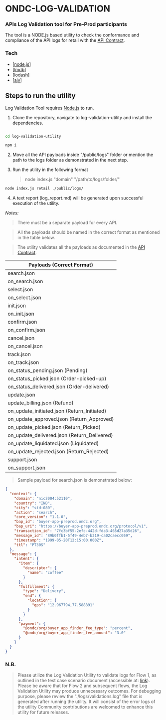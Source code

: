 # ONDC-LOG-VALIDATION

### APIs Log Validation tool for Pre-Prod participants

The tool is a NODE.js based utility to check the conformance and compliance of the API logs for retail with the [API Contract](https://drive.google.com/file/d/1Z0eT1PZ8_tthEyxli8bLs-B9oCYAZIS0/view).

### Tech

- [[node.js](https://nodejs.org/en/)]
- [[lmdb](https://www.npmjs.com/package/lmdb)]
- [[lodash](https://www.npmjs.com/package/lodash)]
- [[ajv](https://ajv.js.org/)]

## Steps to run the utility

Log Validation Tool requires [Node.js](https://nodejs.org/) to run.

1. Clone the repository, navigate to log-validation-utility and install the dependencies.

```sh

cd log-validation-utility

npm i
```

2. Move all the API payloads inside "/public/logs" folder or mention the path to the logs folder as demonstrated in the next step.

3. Run the utility in the following format

   > node index.js "domain" "/path/to/logs/folder/"

```sh
node index.js retail ./public/logs/
```

4. A text report (log_report.md) will be generated upon successful execution of the utility.
<!-- 5. An error handling txt file (error_report.txt) will also be generated to catch all the errors occurred during the execution. -->

_Notes:_

> There must be a separate payload for every API.

> All the payloads should be named in the correct format as mentioned in the table below.

> The utility validates all the payloads as documented in the [API Contract](https://drive.google.com/file/d/1Z0eT1PZ8_tthEyxli8bLs-B9oCYAZIS0/view).

| Payloads (Correct Format)                   |
| ------------------------------------------- |
| search.json                                 |
| on_search.json                              |
| select.json                                 |
| on_select.json                              |
| init.json                                   |
| on_init.json                                |
| confirm.json                                |
| on_confirm.json                             |
| cancel.json                                 |
| on_cancel.json                              |
| track.json                                  |
| on_track.json                               |
| on_status_pending.json (Pending)            |
| on_status_picked.json (Order-picked-up)     |
| on_status_delivered.json (Order-delivered)  |
| update.json                                 |
| update_billing.json (Refund)                |
| on_update_initiated.json (Return_Initiated) |
| on_update_approved.json (Return_Approved)   |
| on_update_picked.json (Return_Picked)       |
| on_update_delivered.json (Return_Delivered) |
| on_update_liquidated.json (Liquidated)      |
| on_update_rejected.json (Return_Rejected)   |
| support.json                                |
| on_support.json                             |

> Sample payload for search.json is demonstrated below:

```json
{
  "context": {
    "domain": "nic2004:52110",
    "country": "IND",
    "city": "std:080",
    "action": "search",
    "core_version": "1.1.0",
    "bap_id": "buyer-app-preprod.ondc.org",
    "bap_uri": "https://buyer-app-preprod.ondc.org/protocol/v1",
    "transaction_id": "7fc3bf55-2efc-442d-fda3-465d27a35d26",
    "message_id": "89b0ffb1-5f49-4eb7-b319-ca02caecc059",
    "timestamp": "1999-05-20T12:15:00.000Z",
    "ttl": "PT30S"
  },
  "message": {
    "intent": {
      "item": {
        "descriptor": {
          "name": "coffee"
        }
      },
      "fulfillment": {
        "type": "Delivery",
        "end": {
          "location": {
            "gps": "12.967794,77.588891"
          }
        }
      },
      "payment": {
        "@ondc/org/buyer_app_finder_fee_type": "percent",
        "@ondc/org/buyer_app_finder_fee_amount": "3.0"
      }
    }
  }
}
```

### N.B.

> Please utilize the Log Validation Utility to validate logs for Flow 1, as outlined in the test case scenario document (accessible at: [link](https://docs.google.com/document/d/1ttixilM-I6dutEdHL10uzqRFd8RcJlEO_9wBUijtdDc/edit)).
> Please be aware that for Flow 2 and subsequent flows, the Log Validation Utility may produce unnecessary outcomes.
> For debugging purpose, please review the "./logs/validations.log" file that is generated after running the utility. It will consist of the error logs of the utility
> Community contributions are welcomed to enhance this utility for future releases.
